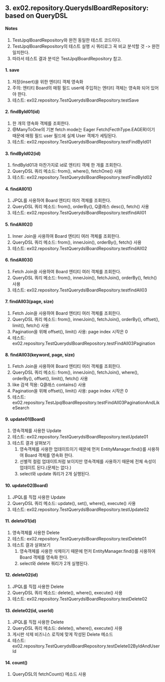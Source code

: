 ## 3. ex02.repository.QuerydslBoardRepository: based on QueryDSL


#### Notes
1. TestJpqlBoardRepository와 완전 동일한 테스트 코드이다.
2. TestJpqlBoardRepository의 테스트 실행 시 쿼리로그 꼭 비교 분석할 것 -> 완전 일치한다.
3. 따라서 테스트 결과 분석은 TestJpqlBoardRepository 참고.

#### 1. save

1. 저장(insert)을 위한 엔티티 객체 영속화
2. 주의: 엔티티 Board의 매핑 필드 user에 주입하는 엔티티 객체는 영속화 되어 있어야 한다.
3. 테스트: ex02.repository.TestQuerydslBoardRepository.testSave

#### 2. findById01(id)

1. 한 개의 영속화 객체를 조회한다.
2. @ManyToOne의 기본 fetch mode는 Eager Fetch(FecthType.EAGER)이기 때문에 매핑 필드 user 필드에 실제 User 객체가 세팅된다.
3. 테스트: ex02.repository.TestQuerydslBoardRepository.testFindById01

#### 3. findById02(id)

1. findById01과 마찬가지로 id로 엔티티 객체 한 개를 조회한다.
2. QueryDSL 쿼리 메소드: from(), where(), fetchOne() 사용
3. 테스트: ex02.repository.TestQuerydslBoardRepository.testFindById02

#### 4. findAll01()

1. JPQL를 사용하여 Board 엔티티 여러 객체를 조회한다.
2. QueryDSL 쿼리 메소드: from(), orderBy(), Q클래스 desc(), fetch() 사용
3. 테스트: ex02.repository.TestQuerydslBoardRepository.testfindAll01

#### 5. findAll02()

1. Inner Join을 사용하여 Board 엔티티 여러 객체를 조회한다.
2. QueryDSL 쿼리 메소드: from(), innerJoin(), orderBy(), fetch() 사용
3. 테스트: ex02.repository.TestQuerydslBoardRepository.testfindAll02

#### 6. findAll03()

1. Fetch Join을 사용하여 Board 엔티티 여러 객체를 조회한다.
2. QueryDSL 쿼리 메소드: from(), innerJoin(), fetchJoin(), orderBy(), fetch() 사용
3. 테스트: ex02.repository.TestQuerydslBoardRepository.testfindAll03

#### 7. findAll03(page, size)

1. Fetch Join을 사용하여 Board 엔티티 여러 객체를 조회한다.
2. QueryDSL 쿼리 메소드: from(), innerJoin(), fetchJoin(), orderBy(), offset(), limit(), fetch() 사용
3. Pagination을 위해 offset(), limit() 사용: page index 시작은 0
4. 테스트: ex02.repository.TestQuerydslBoardRepository.testFindAll03Pagination

#### 8. findAll03(keyword, page, size)

1. Fetch Join을 사용하여 Board 엔티티 여러 객체를 조회한다.
2. QueryDSL 쿼리 메소드: from(), innerJoin(), fetchJoin(), where(), orderBy(), offset(), limit(), fetch() 사용
3. like 검색 적용: Q클래스 contains() 사용
4. Pagination을 위해 offset(), limit() 사용: page index 시작은 0
5. 테스트: ex02.repository.TestJpqlBoardRepository.testFindAll03PaginationAndLikeSearch

#### 9. update01(Board)

1. 영속객체를 사용한 Update
2. 테스트: ex02.repository.TestQuerydslBoardRepository.testUpdate01
3. 테스트 결과 살펴보기
    1) 영속객체를 사용한 업데이트이기 때문에 먼저 EntityManager.find()를 사용하여 Board 객체를 영속화 한다.
    2) 선별적 컬럼 업데이트처럼 보이지만 영속객체를 사용하기 때문에 전체 속성이 업데이트 된다.(문제는 없다.)
    3) select와 update 쿼리가 2개 실행된다.

#### 10. update02(Board)

1. JPQL를 직접 사용한 Update
2. QueryDSL 쿼리 메소드: update(), set(), where(), execute() 사용
3. 테스트: ex02.repository.TestQuerydslBoardRepository.testUpdate02

#### 11. delete01(id)

1. 영속객체를 사용한 Delete
2. 테스트: ex02.repository.TestQuerydslBoardRepository.testDelete01
3. 테스트 결과 살펴보기
    1) 영속객체를 사용한 삭제이기 때문에 먼저 EntityManager.find()를 사용하여 Board 객체를 영속화 한다.
    2) select와 delete 쿼리가 2개 실행된다.

#### 12. delete02(id)

1. JPQL를 직접 사용한 Delete
2. QueryDSL 쿼리 메소드: delete(), where(), execute() 사용
3. 테스트: ex02.repository.TestQuerydslBoardRepository.testDelete02

#### 13. delete02(id, userId)

1. JPQL를 직접 사용한 Delete
2. QueryDSL 쿼리 메소드: delete(), where(), execute() 사용
3. 게시판 삭제 비즈니스 로직에 맞게 작성된 Delete 메소드
4. 테스트: ex02.repository.TestQuerydslBoardRepository.testDelete02ByIdAndUserId

#### 14. count()

1. QueryDSL의 fetchCount() 메소드 사용 




